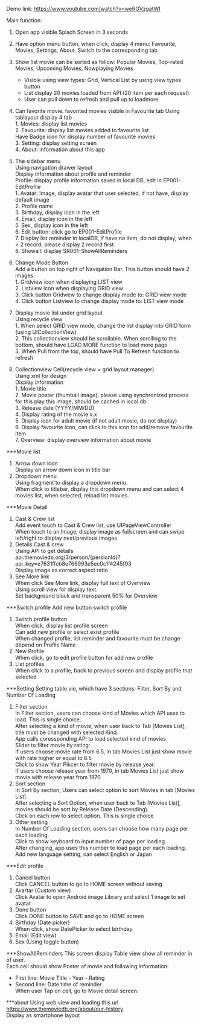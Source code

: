 Demo link: https://www.youtube.com/watch?v=weRGVzgatWI

Main function:
1. Open app visible Splach Screen in 3 seconds
2. Have option menu button, when click, display 4 menu: Favourite, Movies, Settings, About. Switch to the corresponding tab
3. Show list movie can be sorted as follow: Popular Movies, Top-rated Movies, Upcoming Movies, Nowplaying Movies
   - Visible using view types: Grid, Vertical List by using view types button
   - List display 20 movies loaded from API (20 item per each request).
   - User can pull down to refresh and pull up to loadmore
4. Can favorite movie. favorited movies visible in Favourite tab
   Using tablayout display 4 tab				
		1. Movies: display list movies			
		2. Favourite: display list movies added to favourite list			
			Have Badge icon for display number of favourite movies		
		3. Setting: display setting screen			
		4. About: information about this app			
5. The sidebar menu						
	Using navigation drawer layout					
	Display information about profile and reminder					
	Profile: display profile information saved in local DB, edit in EP001-EditProfile					
		1. Avatar: Image, display avatar that user selected, if not have, display default image				
		2. Profile name				
		3. Birthday, display icon in the left				
		4. Email, display icon in the left				
		5. Sex, display icon in the left				
		6. Edit button: click go to EP001-EditProfile				
		7. Display list reminder in localDB, if have no item, do not display, when > 2 record, please display 2 record first				
		8. Showall: display SR001-ShowAllReminders				
						
6. Change Mode Button						
	Add a button on top right of Navigation Bar. This button should have 2 images:					
		1. Gridview icon when displaying LIST view				
		2. Listview icon when displaying GRID view				
		3. Click button Gridview to change display mode to: GRID view mode				
		4. Click button Listview to change display mode to: LIST view mode				
7. Display movie list under grid layout						
		Using recycle view				
		1. When select GRID view mode, change the list display into GRID form (using UICollectionView)				
		2. This collectionview should be scrollable. When scrolling to the bottom, should have LOAD MORE function to load more page				
		3. When Pull from the top, should have Pull To Refresh function to refresh				
						
8. Collectionview Cell(recycle view + grid layout manager)						
	Using xml for design					
	Display information					
		1. Movie title				
		2. Movie poster (thumbail image), please using synchronized process for this play this image, should be cached in local db				
		3. Release date (YYYY/MM/DD)				
		4. Display rating of the movie x.x				
		5. Display icon for adult movie (if not adult movie, do not display)				
		6. Display favourite icon, can click to this icon for add/remove favourite item				
		7. Overview: display overview information about movie	

***Movie list
1. Arrow down icon																												
	Display an arrow down icon in title bar
2. Dropdown menu																												
	Using fragment to display a dropdown menu.																											
	When click to titlebar, display this dropdown menu and can select 4 movies list, when selected, reload list movies.


***Movie Detail
1. Cast & Crew list											
	Add event touch to Cast & Crew list, use UIPageViewController										
	When touch to an Image, display image as fullscreen and can swipe left/right to display next/previous images
2. Details Cast & crew											
	Using API to get details										
		api.themoviedb.org/3/person/{persionId}?api_key=e7631ffcb8e766993e5ec0c1f4245f93									
	Display image as correct aspect ratio										
3. See More link											
	When click See More link, display full text of Overview										
	Using scroll view for display text.										
	Set background black and transparent 50% for Overview										


***Switch profile
Add new button switch profile																											
1. Switch profile button																											
	When click, display list profile screen																										
		Can add new profile or select exist profile																									
		When changed profile, list reminder and favourite must be change depend on Profile Name		
2. New Profile																											
	When click, go to edit profile button for add new profile									
3. List profiles																											
	When click to a profile, back to previous screen and display profile that selected		

***Setting 
Setting table vie, which have 3 sections: Filter, Sort By and Number Of Loading																										
1. Filter section																										
	In Filter section, users can choose kind of Movies which API uses to load. This is single choice.																									
	After selecting a kind of movie, when user back to Tab [Movies List], title must be changed with selected Kind. 																									
		App calls coressponding API to load selected kind of movies																								
	Slider to filter movie by rating:																									
		If users choose movie rate from 6.5, in tab Movies List just show movie with rate higher or equal to 6.5																								
	Click to show Year Pikcer to filter movie by release year:																									
		If users choose release year from 1970, in tab Movies List just show movie with release year from 1970		
2. Sort section																										
	In Sort By section, Users can select option to sort Movies in tab [Movies List]																									
	After selecting a Sort Option, when user back to Tab [Movies List], movies should be sort by Release Date (Descending).																									
	Click on each row to select option. This is single choice				
3. Other setting																										
	In Number Of Loading section, users can choose how many page per each loading.																									
	Click to show keyboard to input number of page per loading.																									
	After changing, app uses this number to load page per each loading.																									
Add new language setting, can select English or Japan


***Edit profile
1. Cancel button		
	Click CANCEL button to go to HOME screen without saving	
2. Avartar (Custom view)		
	Click Avatar to open Android image Library and select 1 image to set avatar	
3. Done button		
	Click DONE button to SAVE and go to HOME screen 	
4. Birthday (Date picker)		
	When click, show DatePicker to select birthday	
5. Email (Edit view)		
6. Sex (Using toggle button)


***ShowAllReminders
This screen display Table view show all reminder in of user.	
Each cell should show Poster of movie and following information:	
- First line: Movie Title - Year - Rating	
- Second line: Date time of reminder	
When user Tap on cell, go to Movie detail screen:


***about
Using web view and loading this url https://www.themoviedb.org/about/our-history																			
Display as smartphone layout
